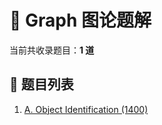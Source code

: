 # 📘 Graph 图论题解

当前共收录题目：**1 道**

## 📄 题目列表

1. [A. Object Identification (1400)](./2066A-object-identification-1400/)